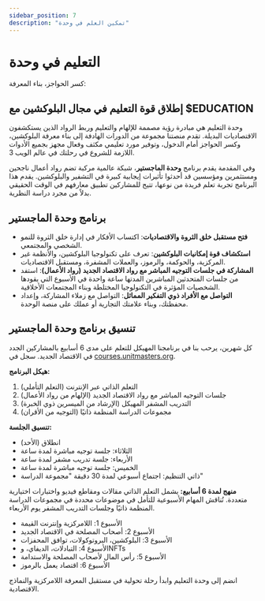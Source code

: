 ```yaml
---
sidebar_position: 7
description: "تمكين العلم في وحدة"
---
```


# التعليم في وحدة

كسر الحواجز، بناء المعرفة:

## إطلاق قوة التعليم في مجال البلوكشين مع $EDUCATION

وحدة التعليم هي مبادرة رؤية مصممة للإلهام والتعليم وربط الرواد الذين يستكشفون الاقتصاديات البديلة. تقدم منصتنا مجموعة من الدورات الهادفة إلى بناء معرفة البلوكشين، وكسر الحواجز أمام الدخول، وتوفير مورد تعليمي مكثف وفعال مجهز بجميع الأدوات اللازمة للشروع في رحلتك في عالم الويب 3.

وفي المقدمة يقدم برنامج **وحدة الماجستير**، شبكة عالمية مركبة تضم رواد أعمال ناجحين ومستثمرين ومؤسسين قد أحدثوا تأثيرات إيجابية كبيرة في التشفير والبلوكشين. يقدم هذا البرنامج تجربة تعلم فريدة من نوعها، تتيح للمشاركين تطبيق معارفهم في الوقت الحقيقي بدلاً من مجرد دراسة النظرية.

## برنامج وحدة الماجستير

- **فتح مستقبل خلق الثروة والاقتصاديات**: اكتساب الأفكار في إدارة خلق الثروة للنمو الشخصي والمجتمعي.
- **استكشاف قوة إمكانيات البلوكشين**: تعرف على تكنولوجيا البلوكشين، والأنظمة غير المركزية، والحوكمة، والرموز، والعملات المشفرة، ومستقبل الاقتصاديات.
- **المشاركة في جلسات التوجيه المباشر مع رواد الاقتصاد الجديد (رواد الأعمال)**: استفد من جلسات المتحدثين المباشرين المدتها ساعة واحدة في الأسبوع التي يقودها الشخصيات المؤثرة في التكنولوجيا المختلطة وبناء المجتمعات الأخلاقية.
- **التواصل مع الأفراد ذوي التفكير المماثل**: التواصل مع زملاء المشاركة، وإعداد محفظتك، وبناء علامتك التجارية أو عملك على منصة الوحدة.

## تنسيق برنامج وحدة الماجستير

كل شهرين، يرحب بنا في برنامجنا المهيكل للتعلم على مدى 6 أسابيع بالمشاركين الجدد في الاقتصاد الجديد. سجل في [courses.unitmasters.org](https://courses.unitmasters.org).

**هيكل البرنامج:**

1. التعلم الذاتي عبر الإنترنت (التعلم التأملي)
2. جلسات التوجيه المباشر مع رواد الاقتصاد الجديد (الإلهام من رواد الأعمال)
3. التدريب المشفر المهيكل (الإرشاد من الميسرين ذوي الخبرة)
4. مجموعات الدراسة المنظمة ذاتيًا (التوجيه من الأقران)

**تنسيق الجلسة:**

- انطلاق (الأحد)
- الثلاثاء: جلسة توجيه مباشرة لمدة ساعة
- الأربعاء: جلسة تدريب مشفر لمدة ساعة
- الخميس: جلسة توجيه مباشرة لمدة ساعة
- ذاتي التنظيم: اجتماع أسبوعي لمدة 30 دقيقة "مجموعة الدراسة"

**منهج لمدة 6 أسابيع:**
يشمل التعلم الذاتي مقالات ومقاطع فيديو واختبارات اختيارية متعددة. تُناقش المهام الأسبوعية للتأمل في موضوعات محددة في مجموعات الدراسة المنظمة ذاتيًا وجلسات التدريب المشفر يوم الأربعاء.

- الأسبوع 1: اللامركزية وإنترنت القيمة
- الأسبوع 2: أصحاب المصلحة في الاقتصاد الجديد
- الأسبوع 3: البلوكشين، البروتوكولات، توافق المحفزات
- الأسبوع 4: التبادلات، الديفاي، وNFTs
- الأسبوع 5: رأس المال لأصحاب المصلحة والاستدامة
- الأسبوع 6: اقتصاد يعمل بالرموز

انضم إلى وحدة التعليم وابدأ رحلة تحولية في مستقبل المعرفة اللامركزية والنماذج الاقتصادية.
